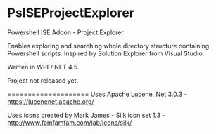 PsISEProjectExplorer
====================

Powershell ISE Addon - Project Explorer

Enables exploring and searching whole directory structure containing Powershell scripts. Inspired by Solution Explorer from Visual Studio.


Written in WPF/.NET 4.5.

Project not released yet.

====================
Uses Apache Lucene .Net 3.0.3 - https://lucenenet.apache.org/ 

Uses icons created by Mark James - Silk icon set 1.3 - http://www.famfamfam.com/lab/icons/silk/

